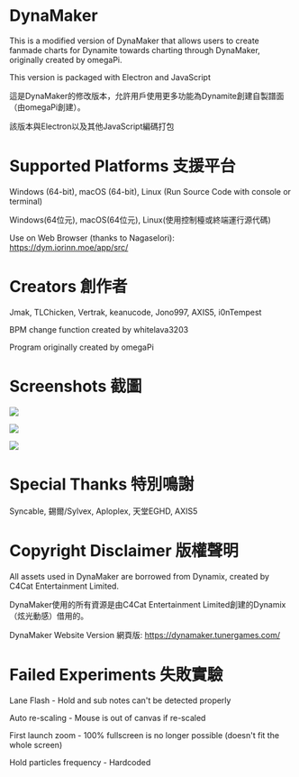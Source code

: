 # DynaMaker
This is a modified version of DynaMaker that allows users to create fanmade charts for Dynamite towards charting through DynaMaker, originally created by omegaPi. 

This version is packaged with Electron and JavaScript

這是DynaMaker的修改版本，允許用戶使用更多功能為Dynamite創建自製譜面（由omegaPi創建）。

該版本與Electron以及其他JavaScript編碼打包

# Supported Platforms 支援平台
Windows (64-bit), macOS (64-bit), Linux (Run Source Code with console or terminal)

Windows(64位元), macOS(64位元), Linux(使用控制檯或終端運行源代碼)

Use on Web Browser (thanks to NagaseIori): https://dym.iorinn.moe/app/src/

# Creators 創作者
Jmak, TLChicken, Vertrak, keanucode, Jono997, AXIS5, i0nTempest

BPM change function created by whitelava3203

Program originally created by omegaPi

# Screenshots 截圖
![](https://cdn.discordapp.com/attachments/984498218400374875/1009147553683615947/unknown.png)

![](https://cdn.discordapp.com/attachments/984498218400374875/984501655716393040/Screenshot_09-06-2022_175714.png)

![](https://cdn.discordapp.com/attachments/984498218400374875/984501655972220948/Screenshot_09-06-2022_175740.png)

# Special Thanks 特別鳴謝
Syncable, 錫爾/Sylvex, Aploplex, 天堂EGHD, AXIS5

# Copyright Disclaimer 版權聲明
All assets used in DynaMaker are borrowed from Dynamix, created by C4Cat Entertainment Limited.

DynaMaker使用的所有資源是由C4Cat Entertainment Limited創建的Dynamix（炫光動感）借用的。

DynaMaker Website Version 網頁版: https://dynamaker.tunergames.com/

# Failed Experiments 失敗實驗
Lane Flash - Hold and sub notes can't be detected properly

Auto re-scaling - Mouse is out of canvas if re-scaled

First launch zoom - 100% fullscreen is no longer possible (doesn't fit the whole screen)

Hold particles frequency - Hardcoded
